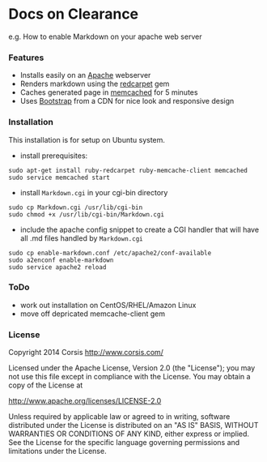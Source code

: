 Docs on Clearance
=================

e.g. How to enable Markdown on your apache web server

### Features

* Installs easily on an [Apache](http://httpd.apache.org/) webserver
* Renders markdown using the [redcarpet](https://github.com/vmg/redcarpet) gem
* Caches generated page in [memcached](http://memcached.org/) for 5 minutes
* Uses [Bootstrap](http://getbootstrap.com/) from a CDN for nice look and responsive design

### Installation

This installation is for setup on Ubuntu system.

* install prerequisites:

```
sudo apt-get install ruby-redcarpet ruby-memcache-client memcached
sudo service memcached start
```

* install `Markdown.cgi` in your cgi-bin directory

```
sudo cp Markdown.cgi /usr/lib/cgi-bin
sudo chmod +x /usr/lib/cgi-bin/Markdown.cgi
```

* include the apache config snippet to create a CGI handler that will have all .md files handled by `Markdown.cgi`

```
sudo cp enable-markdown.conf /etc/apache2/conf-available
sudo a2enconf enable-markdown
sudo service apache2 reload
```

### ToDo

* work out installation on CentOS/RHEL/Amazon Linux
* move off depricated memcache-client gem

### License

Copyright 2014 Corsis
http://www.corsis.com/

Licensed under the Apache License, Version 2.0 (the "License");
you may not use this file except in compliance with the License.
You may obtain a copy of the License at

http://www.apache.org/licenses/LICENSE-2.0

Unless required by applicable law or agreed to in writing, software
distributed under the License is distributed on an "AS IS" BASIS,
WITHOUT WARRANTIES OR CONDITIONS OF ANY KIND, either express or implied.
See the License for the specific language governing permissions and
limitations under the License.

